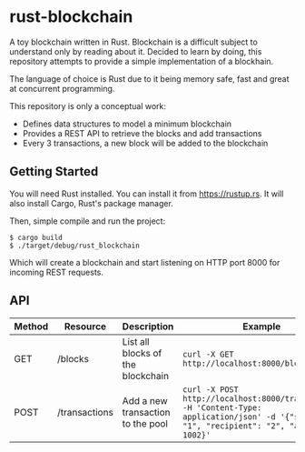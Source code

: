 # rust-blockchain
A toy blockchain written in Rust. Blockchain is a difficult subject to understand only 
by reading about it. Decided to learn by doing, this repository attempts to provide
a simple implementation of a blockhain. 

The language of choice is Rust due to it being memory safe, fast and great at concurrent programming.

This repository is only a conceptual work:
* Defines data structures to model a minimum blockchain
* Provides a REST API to retrieve the blocks and add transactions
* Every 3 transactions, a new block will be added to the blockchain

## Getting Started
You will need Rust installed. You can install it from https://rustup.rs. It will also install Cargo, Rust's package manager.

Then, simple compile and run the project:
```console
$ cargo build
$ ./target/debug/rust_blockchain
```

Which will create a blockchain and start listening on HTTP port 8000 for incoming REST requests.

## API
| Method | Resource | Description | Example
| --- | --- | --- | --- |
| GET | /blocks | List all blocks of the blockchain | `curl -X GET http://localhost:8000/blocks`
| POST | /transactions | Add a new transaction to the pool | `curl -X POST http://localhost:8000/transactions -H 'Content-Type: application/json' -d '{"sender": "1", "recipient": "2", "amount": 1002}'`
